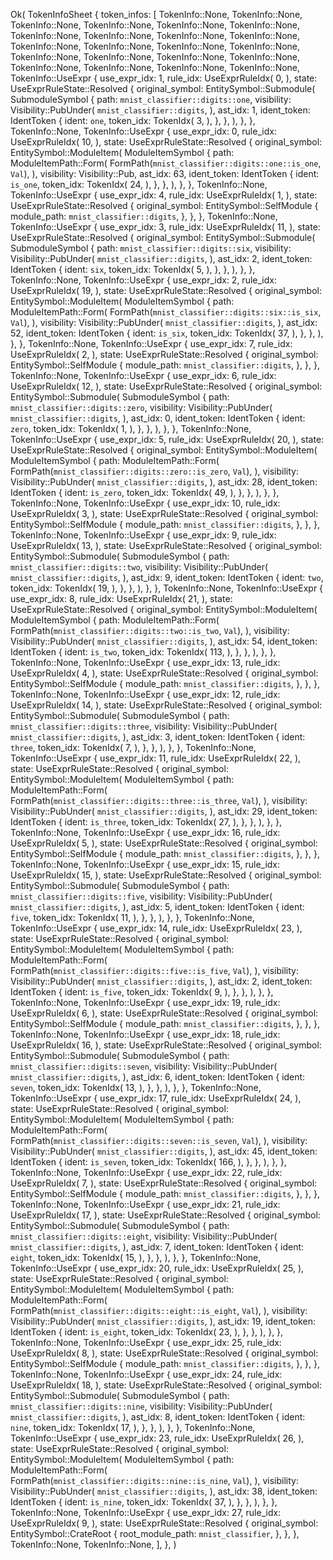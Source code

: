 Ok(
    TokenInfoSheet {
        token_infos: [
            TokenInfo::None,
            TokenInfo::None,
            TokenInfo::None,
            TokenInfo::None,
            TokenInfo::None,
            TokenInfo::None,
            TokenInfo::None,
            TokenInfo::None,
            TokenInfo::None,
            TokenInfo::None,
            TokenInfo::None,
            TokenInfo::None,
            TokenInfo::None,
            TokenInfo::None,
            TokenInfo::None,
            TokenInfo::None,
            TokenInfo::None,
            TokenInfo::None,
            TokenInfo::None,
            TokenInfo::None,
            TokenInfo::None,
            TokenInfo::None,
            TokenInfo::UseExpr {
                use_expr_idx: 1,
                rule_idx: UseExprRuleIdx(
                    0,
                ),
                state: UseExprRuleState::Resolved {
                    original_symbol: EntitySymbol::Submodule(
                        SubmoduleSymbol {
                            path: `mnist_classifier::digits::one`,
                            visibility: Visibility::PubUnder(
                                `mnist_classifier::digits`,
                            ),
                            ast_idx: 1,
                            ident_token: IdentToken {
                                ident: `one`,
                                token_idx: TokenIdx(
                                    3,
                                ),
                            },
                        },
                    ),
                },
            },
            TokenInfo::None,
            TokenInfo::UseExpr {
                use_expr_idx: 0,
                rule_idx: UseExprRuleIdx(
                    10,
                ),
                state: UseExprRuleState::Resolved {
                    original_symbol: EntitySymbol::ModuleItem(
                        ModuleItemSymbol {
                            path: ModuleItemPath::Form(
                                FormPath(`mnist_classifier::digits::one::is_one`, `Val`),
                            ),
                            visibility: Visibility::Pub,
                            ast_idx: 63,
                            ident_token: IdentToken {
                                ident: `is_one`,
                                token_idx: TokenIdx(
                                    24,
                                ),
                            },
                        },
                    ),
                },
            },
            TokenInfo::None,
            TokenInfo::UseExpr {
                use_expr_idx: 4,
                rule_idx: UseExprRuleIdx(
                    1,
                ),
                state: UseExprRuleState::Resolved {
                    original_symbol: EntitySymbol::SelfModule {
                        module_path: `mnist_classifier::digits`,
                    },
                },
            },
            TokenInfo::None,
            TokenInfo::UseExpr {
                use_expr_idx: 3,
                rule_idx: UseExprRuleIdx(
                    11,
                ),
                state: UseExprRuleState::Resolved {
                    original_symbol: EntitySymbol::Submodule(
                        SubmoduleSymbol {
                            path: `mnist_classifier::digits::six`,
                            visibility: Visibility::PubUnder(
                                `mnist_classifier::digits`,
                            ),
                            ast_idx: 2,
                            ident_token: IdentToken {
                                ident: `six`,
                                token_idx: TokenIdx(
                                    5,
                                ),
                            },
                        },
                    ),
                },
            },
            TokenInfo::None,
            TokenInfo::UseExpr {
                use_expr_idx: 2,
                rule_idx: UseExprRuleIdx(
                    19,
                ),
                state: UseExprRuleState::Resolved {
                    original_symbol: EntitySymbol::ModuleItem(
                        ModuleItemSymbol {
                            path: ModuleItemPath::Form(
                                FormPath(`mnist_classifier::digits::six::is_six`, `Val`),
                            ),
                            visibility: Visibility::PubUnder(
                                `mnist_classifier::digits`,
                            ),
                            ast_idx: 52,
                            ident_token: IdentToken {
                                ident: `is_six`,
                                token_idx: TokenIdx(
                                    37,
                                ),
                            },
                        },
                    ),
                },
            },
            TokenInfo::None,
            TokenInfo::UseExpr {
                use_expr_idx: 7,
                rule_idx: UseExprRuleIdx(
                    2,
                ),
                state: UseExprRuleState::Resolved {
                    original_symbol: EntitySymbol::SelfModule {
                        module_path: `mnist_classifier::digits`,
                    },
                },
            },
            TokenInfo::None,
            TokenInfo::UseExpr {
                use_expr_idx: 6,
                rule_idx: UseExprRuleIdx(
                    12,
                ),
                state: UseExprRuleState::Resolved {
                    original_symbol: EntitySymbol::Submodule(
                        SubmoduleSymbol {
                            path: `mnist_classifier::digits::zero`,
                            visibility: Visibility::PubUnder(
                                `mnist_classifier::digits`,
                            ),
                            ast_idx: 0,
                            ident_token: IdentToken {
                                ident: `zero`,
                                token_idx: TokenIdx(
                                    1,
                                ),
                            },
                        },
                    ),
                },
            },
            TokenInfo::None,
            TokenInfo::UseExpr {
                use_expr_idx: 5,
                rule_idx: UseExprRuleIdx(
                    20,
                ),
                state: UseExprRuleState::Resolved {
                    original_symbol: EntitySymbol::ModuleItem(
                        ModuleItemSymbol {
                            path: ModuleItemPath::Form(
                                FormPath(`mnist_classifier::digits::zero::is_zero`, `Val`),
                            ),
                            visibility: Visibility::PubUnder(
                                `mnist_classifier::digits`,
                            ),
                            ast_idx: 28,
                            ident_token: IdentToken {
                                ident: `is_zero`,
                                token_idx: TokenIdx(
                                    49,
                                ),
                            },
                        },
                    ),
                },
            },
            TokenInfo::None,
            TokenInfo::UseExpr {
                use_expr_idx: 10,
                rule_idx: UseExprRuleIdx(
                    3,
                ),
                state: UseExprRuleState::Resolved {
                    original_symbol: EntitySymbol::SelfModule {
                        module_path: `mnist_classifier::digits`,
                    },
                },
            },
            TokenInfo::None,
            TokenInfo::UseExpr {
                use_expr_idx: 9,
                rule_idx: UseExprRuleIdx(
                    13,
                ),
                state: UseExprRuleState::Resolved {
                    original_symbol: EntitySymbol::Submodule(
                        SubmoduleSymbol {
                            path: `mnist_classifier::digits::two`,
                            visibility: Visibility::PubUnder(
                                `mnist_classifier::digits`,
                            ),
                            ast_idx: 9,
                            ident_token: IdentToken {
                                ident: `two`,
                                token_idx: TokenIdx(
                                    19,
                                ),
                            },
                        },
                    ),
                },
            },
            TokenInfo::None,
            TokenInfo::UseExpr {
                use_expr_idx: 8,
                rule_idx: UseExprRuleIdx(
                    21,
                ),
                state: UseExprRuleState::Resolved {
                    original_symbol: EntitySymbol::ModuleItem(
                        ModuleItemSymbol {
                            path: ModuleItemPath::Form(
                                FormPath(`mnist_classifier::digits::two::is_two`, `Val`),
                            ),
                            visibility: Visibility::PubUnder(
                                `mnist_classifier::digits`,
                            ),
                            ast_idx: 54,
                            ident_token: IdentToken {
                                ident: `is_two`,
                                token_idx: TokenIdx(
                                    113,
                                ),
                            },
                        },
                    ),
                },
            },
            TokenInfo::None,
            TokenInfo::UseExpr {
                use_expr_idx: 13,
                rule_idx: UseExprRuleIdx(
                    4,
                ),
                state: UseExprRuleState::Resolved {
                    original_symbol: EntitySymbol::SelfModule {
                        module_path: `mnist_classifier::digits`,
                    },
                },
            },
            TokenInfo::None,
            TokenInfo::UseExpr {
                use_expr_idx: 12,
                rule_idx: UseExprRuleIdx(
                    14,
                ),
                state: UseExprRuleState::Resolved {
                    original_symbol: EntitySymbol::Submodule(
                        SubmoduleSymbol {
                            path: `mnist_classifier::digits::three`,
                            visibility: Visibility::PubUnder(
                                `mnist_classifier::digits`,
                            ),
                            ast_idx: 3,
                            ident_token: IdentToken {
                                ident: `three`,
                                token_idx: TokenIdx(
                                    7,
                                ),
                            },
                        },
                    ),
                },
            },
            TokenInfo::None,
            TokenInfo::UseExpr {
                use_expr_idx: 11,
                rule_idx: UseExprRuleIdx(
                    22,
                ),
                state: UseExprRuleState::Resolved {
                    original_symbol: EntitySymbol::ModuleItem(
                        ModuleItemSymbol {
                            path: ModuleItemPath::Form(
                                FormPath(`mnist_classifier::digits::three::is_three`, `Val`),
                            ),
                            visibility: Visibility::PubUnder(
                                `mnist_classifier::digits`,
                            ),
                            ast_idx: 29,
                            ident_token: IdentToken {
                                ident: `is_three`,
                                token_idx: TokenIdx(
                                    27,
                                ),
                            },
                        },
                    ),
                },
            },
            TokenInfo::None,
            TokenInfo::UseExpr {
                use_expr_idx: 16,
                rule_idx: UseExprRuleIdx(
                    5,
                ),
                state: UseExprRuleState::Resolved {
                    original_symbol: EntitySymbol::SelfModule {
                        module_path: `mnist_classifier::digits`,
                    },
                },
            },
            TokenInfo::None,
            TokenInfo::UseExpr {
                use_expr_idx: 15,
                rule_idx: UseExprRuleIdx(
                    15,
                ),
                state: UseExprRuleState::Resolved {
                    original_symbol: EntitySymbol::Submodule(
                        SubmoduleSymbol {
                            path: `mnist_classifier::digits::five`,
                            visibility: Visibility::PubUnder(
                                `mnist_classifier::digits`,
                            ),
                            ast_idx: 5,
                            ident_token: IdentToken {
                                ident: `five`,
                                token_idx: TokenIdx(
                                    11,
                                ),
                            },
                        },
                    ),
                },
            },
            TokenInfo::None,
            TokenInfo::UseExpr {
                use_expr_idx: 14,
                rule_idx: UseExprRuleIdx(
                    23,
                ),
                state: UseExprRuleState::Resolved {
                    original_symbol: EntitySymbol::ModuleItem(
                        ModuleItemSymbol {
                            path: ModuleItemPath::Form(
                                FormPath(`mnist_classifier::digits::five::is_five`, `Val`),
                            ),
                            visibility: Visibility::PubUnder(
                                `mnist_classifier::digits`,
                            ),
                            ast_idx: 2,
                            ident_token: IdentToken {
                                ident: `is_five`,
                                token_idx: TokenIdx(
                                    9,
                                ),
                            },
                        },
                    ),
                },
            },
            TokenInfo::None,
            TokenInfo::UseExpr {
                use_expr_idx: 19,
                rule_idx: UseExprRuleIdx(
                    6,
                ),
                state: UseExprRuleState::Resolved {
                    original_symbol: EntitySymbol::SelfModule {
                        module_path: `mnist_classifier::digits`,
                    },
                },
            },
            TokenInfo::None,
            TokenInfo::UseExpr {
                use_expr_idx: 18,
                rule_idx: UseExprRuleIdx(
                    16,
                ),
                state: UseExprRuleState::Resolved {
                    original_symbol: EntitySymbol::Submodule(
                        SubmoduleSymbol {
                            path: `mnist_classifier::digits::seven`,
                            visibility: Visibility::PubUnder(
                                `mnist_classifier::digits`,
                            ),
                            ast_idx: 6,
                            ident_token: IdentToken {
                                ident: `seven`,
                                token_idx: TokenIdx(
                                    13,
                                ),
                            },
                        },
                    ),
                },
            },
            TokenInfo::None,
            TokenInfo::UseExpr {
                use_expr_idx: 17,
                rule_idx: UseExprRuleIdx(
                    24,
                ),
                state: UseExprRuleState::Resolved {
                    original_symbol: EntitySymbol::ModuleItem(
                        ModuleItemSymbol {
                            path: ModuleItemPath::Form(
                                FormPath(`mnist_classifier::digits::seven::is_seven`, `Val`),
                            ),
                            visibility: Visibility::PubUnder(
                                `mnist_classifier::digits`,
                            ),
                            ast_idx: 45,
                            ident_token: IdentToken {
                                ident: `is_seven`,
                                token_idx: TokenIdx(
                                    166,
                                ),
                            },
                        },
                    ),
                },
            },
            TokenInfo::None,
            TokenInfo::UseExpr {
                use_expr_idx: 22,
                rule_idx: UseExprRuleIdx(
                    7,
                ),
                state: UseExprRuleState::Resolved {
                    original_symbol: EntitySymbol::SelfModule {
                        module_path: `mnist_classifier::digits`,
                    },
                },
            },
            TokenInfo::None,
            TokenInfo::UseExpr {
                use_expr_idx: 21,
                rule_idx: UseExprRuleIdx(
                    17,
                ),
                state: UseExprRuleState::Resolved {
                    original_symbol: EntitySymbol::Submodule(
                        SubmoduleSymbol {
                            path: `mnist_classifier::digits::eight`,
                            visibility: Visibility::PubUnder(
                                `mnist_classifier::digits`,
                            ),
                            ast_idx: 7,
                            ident_token: IdentToken {
                                ident: `eight`,
                                token_idx: TokenIdx(
                                    15,
                                ),
                            },
                        },
                    ),
                },
            },
            TokenInfo::None,
            TokenInfo::UseExpr {
                use_expr_idx: 20,
                rule_idx: UseExprRuleIdx(
                    25,
                ),
                state: UseExprRuleState::Resolved {
                    original_symbol: EntitySymbol::ModuleItem(
                        ModuleItemSymbol {
                            path: ModuleItemPath::Form(
                                FormPath(`mnist_classifier::digits::eight::is_eight`, `Val`),
                            ),
                            visibility: Visibility::PubUnder(
                                `mnist_classifier::digits`,
                            ),
                            ast_idx: 19,
                            ident_token: IdentToken {
                                ident: `is_eight`,
                                token_idx: TokenIdx(
                                    23,
                                ),
                            },
                        },
                    ),
                },
            },
            TokenInfo::None,
            TokenInfo::UseExpr {
                use_expr_idx: 25,
                rule_idx: UseExprRuleIdx(
                    8,
                ),
                state: UseExprRuleState::Resolved {
                    original_symbol: EntitySymbol::SelfModule {
                        module_path: `mnist_classifier::digits`,
                    },
                },
            },
            TokenInfo::None,
            TokenInfo::UseExpr {
                use_expr_idx: 24,
                rule_idx: UseExprRuleIdx(
                    18,
                ),
                state: UseExprRuleState::Resolved {
                    original_symbol: EntitySymbol::Submodule(
                        SubmoduleSymbol {
                            path: `mnist_classifier::digits::nine`,
                            visibility: Visibility::PubUnder(
                                `mnist_classifier::digits`,
                            ),
                            ast_idx: 8,
                            ident_token: IdentToken {
                                ident: `nine`,
                                token_idx: TokenIdx(
                                    17,
                                ),
                            },
                        },
                    ),
                },
            },
            TokenInfo::None,
            TokenInfo::UseExpr {
                use_expr_idx: 23,
                rule_idx: UseExprRuleIdx(
                    26,
                ),
                state: UseExprRuleState::Resolved {
                    original_symbol: EntitySymbol::ModuleItem(
                        ModuleItemSymbol {
                            path: ModuleItemPath::Form(
                                FormPath(`mnist_classifier::digits::nine::is_nine`, `Val`),
                            ),
                            visibility: Visibility::PubUnder(
                                `mnist_classifier::digits`,
                            ),
                            ast_idx: 38,
                            ident_token: IdentToken {
                                ident: `is_nine`,
                                token_idx: TokenIdx(
                                    37,
                                ),
                            },
                        },
                    ),
                },
            },
            TokenInfo::None,
            TokenInfo::UseExpr {
                use_expr_idx: 27,
                rule_idx: UseExprRuleIdx(
                    9,
                ),
                state: UseExprRuleState::Resolved {
                    original_symbol: EntitySymbol::CrateRoot {
                        root_module_path: `mnist_classifier`,
                    },
                },
            },
            TokenInfo::None,
            TokenInfo::None,
        ],
    },
)